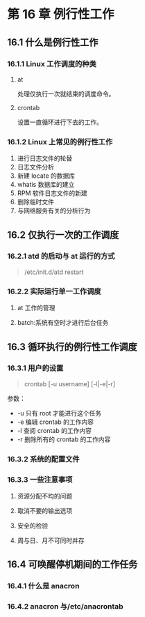 # 第 16 章 例行性工作

## 16.1 什么是例行性工作

### 16.1.1 Linux 工作调度的种类

1. at

    处理仅执行一次就结束的调度命令。

2. crontab

    设置一直循环进行下去的工作。

### 16.1.2 Linux 上常见的例行性工作

1. 进行日志文件的轮替
2. 日志文件分析
3. 新建 locate 的数据库
4. whatis 数据库的建立
5. RPM 软件日志文件的新建
6. 删除临时文件
7. 与网络服务有关的分析行为

## 16.2 仅执行一次的工作调度

### 16.2.1 atd 的启动与 at 运行的方式

> /etc/init.d/atd restart

### 16.2.2 实际运行单一工作调度

1. at 工作的管理

2. batch:系统有空时才进行后台任务

## 16.3 循环执行的例行性工作调度

### 16.3.1 用户的设置

> crontab [-u username] [-l|-e|-r]

参数：

-   -u 只有 root 才能进行这个任务
-   -e 编辑 crontab 的工作内容
-   -l 查阅 crontab 的工作内容
-   -r 删除所有的 crontab 的工作内容

### 16.3.2 系统的配置文件

### 16.3.3 一些注意事项

1. 资源分配不均的问题

2. 取消不要的输出选项

3. 安全的检验

4. 周与日、月不可同时并存

## 16.4 可唤醒停机期间的工作任务

### 16.4.1 什么是 anacron

### 16.4.2 anacron 与/etc/anacrontab
